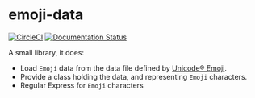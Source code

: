 # emoji-data

[![CircleCI](https://circleci.com/gh/tanbro/emoji-data.svg?style=svg)](https://circleci.com/gh/tanbro/emoji-data)
[![Documentation Status](https://readthedocs.org/projects/emoji-data/badge/?version=latest)](https://emoji-data.readthedocs.io/en/latest/?badge=latest)

A small library, it does:

- Load `Emoji` data from the data file defined by [Unicode® Emoji](https://unicode.org/emoji/charts/index.html).
- Provide a class holding the data, and representing `Emoji` characters.
- Regular Express for `Emoji` characters
